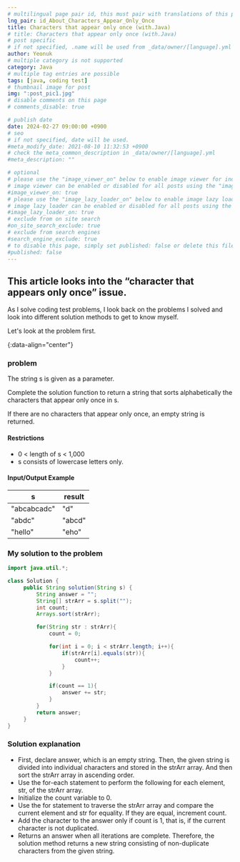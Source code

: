 ```yaml
---
# multilingual page pair id, this must pair with translations of this page. (This name must be unique)
lng_pair: id_About_Characters_Appear_Only_Once
title: Characters that appear only once (with.Java)
# title: Characters that appear only once (with.Java)
# post specific
# if not specified, .name will be used from _data/owner/[language].yml
author: Yeonuk
# multiple category is not supported
category: Java
# multiple tag entries are possible
tags: [java, coding test]
# thumbnail image for post
img: ":post_pic1.jpg"
# disable comments on this page
# comments_disable: true

# publish date
date: 2024-02-27 09:00:00 +0900
# seo
# if not specified, date will be used.
#meta_modify_date: 2021-08-10 11:32:53 +0900
# check the meta_common_description in _data/owner/[language].yml
#meta_description: ""

# optional
# please use the "image_viewer_on" below to enable image viewer for individual pages or posts (_posts/ or [language]/_posts folders).
# image viewer can be enabled or disabled for all posts using the "image_viewer_posts: true" setting in _data/conf/main.yml.
#image_viewer_on: true
# please use the "image_lazy_loader_on" below to enable image lazy loader for individual pages or posts (_posts/ or [language]/_posts folders).
# image lazy loader can be enabled or disabled for all posts using the "image_lazy_loader_posts: true" setting in _data/conf/main.yml.
#image_lazy_loader_on: true
# exclude from on site search
#on_site_search_exclude: true
# exclude from search engines
#search_engine_exclude: true
# to disable this page, simply set published: false or delete this file
#published: false
---
```


<!-- outline-start -->

## This article looks into the “character that appears only once” issue.

As I solve coding test problems, I look back on the problems I solved and look into different solution methods to get to know myself.

Let's look at the problem first.

{:data-align="center"}

<!-- outline-end -->

### problem

The string s is given as a parameter.

Complete the solution function to return a string that sorts alphabetically the characters that appear only once in s.

If there are no characters that appear only once, an empty string is returned.

#### Restrictions

- 0 < length of s < 1,000
- s consists of lowercase letters only.

#### Input/Output Example

| s           | result |
| ----------- | ------ |
| "abcabcadc" | "d"    |
| "abdc"      | "abcd" |
| "hello"     | "eho"  |

<!-- | start_num | end_num | result |
| --------- | ------- | ------ |
| 10 | 3 | 0 | -->

### My solution to the problem

```java
import java.util.*;

class Solution {
     public String solution(String s) {
         String answer = "";
         String[] strArr = s.split("");
         int count;
         Arrays.sort(strArr);

         for(String str : strArr){
             count = 0;

             for(int i = 0; i < strArr.length; i++){
                 if(strArr[i].equals(str)){
                     count++;
                 }
             }

             if(count == 1){
                 answer += str;
             }
         }
         return answer;
     }
}
```

### Solution explanation

- First, declare answer, which is an empty string. Then, the given string is divided into individual characters and stored in the strArr array. And then sort the strArr array in ascending order.
- Use the for-each statement to perform the following for each element, str, of the strArr array.
- Initialize the count variable to 0.
- Use the for statement to traverse the strArr array and compare the current element and str for equality. If they are equal, increment count.
- Add the character to the answer only if count is 1, that is, if the current character is not duplicated.
- Returns an answer when all iterations are complete. Therefore, the solution method returns a new string consisting of non-duplicate characters from the given string.
